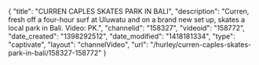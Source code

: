 {
    "title": "CURREN CAPLES SKATES PARK IN BALI",
    "description": "Curren, fresh off a four-hour surf at Uluwatu and on a brand new set up, skates a local park in Bali. Video: PK.",
    "channelid": "158327",
    "videoid": "158772",
    "date_created": "1398292512",
    "date_modified": "1418181334",
    "type": "captivate",
    "layout": "channelVideo",
    "url": "\/hurley\/curren-caples-skates-park-in-bali\/158327-158772"
}